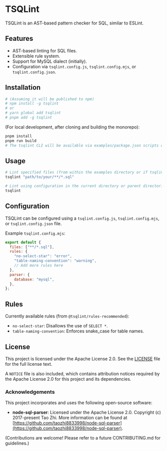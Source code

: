 # TSQLint

TSQLint is an AST-based pattern checker for SQL, similar to ESLint.

## Features

- AST-based linting for SQL files.
- Extensible rule system.
- Support for MySQL dialect (initially).
- Configuration via `tsqlint.config.js`, `tsqlint.config.mjs`, or `tsqlint.config.json`.

## Installation

```bash
# (Assuming it will be published to npm)
# npm install -g tsqlint
# or
# yarn global add tsqlint
# pnpm add -g tsqlint
```

(For local development, after cloning and building the monorepo):

```bash
pnpm install
pnpm run build
# The tsqlint CLI will be available via examples/package.json scripts or directly
```

## Usage

```bash
# Lint specified files (from within the examples directory or if tsqlint is globally installed)
tsqlint "path/to/your/**/*.sql"

# Lint using configuration in the current directory or parent directories
tsqlint
```

## Configuration

TSQLint can be configured using a `tsqlint.config.js`, `tsqlint.config.mjs`, or `tsqlint.config.json` file.

Example `tsqlint.config.mjs`:

```javascript
export default {
  files: ["**/*.sql"],
  rules: {
    "no-select-star": "error",
    "table-naming-convention": "warning",
    // Add more rules here
  },
  parser: {
    database: "mysql",
  },
};
```

## Rules

Currently available rules (from `@tsqlint/rules-recommended`):

- `no-select-star`: Disallows the use of `SELECT *`.
- `table-naming-convention`: Enforces snake_case for table names.

## License

This project is licensed under the Apache License 2.0. See the [LICENSE](LICENSE) file for the full license text.

A `NOTICE` file is also included, which contains attribution notices required by the Apache License 2.0 for this project and its dependencies.

### Acknowledgements

This project incorporates and uses the following open-source software:

- **node-sql-parser**: Licensed under the Apache License 2.0. Copyright (c) 2017-present Tao Zhi. More information can be found at [https://github.com/taozhi8833998/node-sql-parser](https://github.com/taozhi8833998/node-sql-parser).

(Contributions are welcome! Please refer to a future CONTRIBUTING.md for guidelines.)
